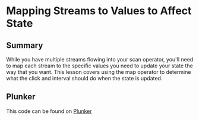 # Mapping Streams to Values to Affect State

## Summary
While you have multiple streams flowing into your scan operator, you'll need to map each stream to the specific values you need to update your state the way that you want. This lesson covers using the map operator to determine what the click and interval should do when the state is updated.

## Plunker
This code can be found on [Plunker](https://embed.plnkr.co/github/eggheadio-projects/egghead-wikipedia-demo/angular-2-mapping-streams-to-values-to-affect-state?preview=plnkr.html&show=src%2Fapp%2Fapp.component.ts,preview)